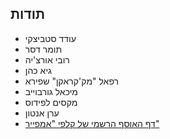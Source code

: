 ## תודות

- עודד סטביצקי
- תומר דסר
- רובי אורצ'יה
- גיא כהן
- רפאל "מק'קראקן" שפירא
- מיכאל גורבוייב
- מקסים לפידוס
- ערן אנטון
- [דף האוסף הרשמי של קלפי "אמפייר"](https://www.empirecards.co.il)
